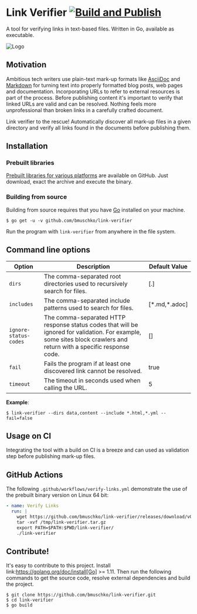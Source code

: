 # Link Verifier [![Build and Publish](https://github.com/bmuschko/link-verifier/actions/workflows/build-publish.yml/badge.svg)](https://github.com/bmuschko/link-verifier/actions/workflows/build-publish.yml)

A tool for verifying links in text-based files. Written in Go, available as executable.

![Logo](https://user-images.githubusercontent.com/440872/27007990-1184b292-4e34-11e7-8417-fc62542250b5.jpg)

## Motivation

Ambitious tech writers use plain-text mark-up formats like [AsciiDoc](http://asciidoc.org/) and
[Markdown](https://daringfireball.net/projects/markdown/) for turning text into properly formatted blog posts, web
pages and documentation. Incorporating URLs to refer to external resources is part of the process. Before publishing
content it's important to verify that linked URLs are valid and can be resolved. Nothing feels more unprofessional than broken
links in a carefully crafted document.

Link verifier to the rescue! Automatically discover all mark-up files in a given directory and verify all links
found in the documents before publishing them.

## Installation

### Prebuilt libraries

[Prebuilt libraries for various platforms](https://github.com/bmuschko/link-verifier/releases) are available on GitHub.
Just download, exact the archive and execute the binary.

### Building from source

Building from source requires that you have [Go](https://golang.org/doc/install) installed on your machine.

```
$ go get -u -v github.com/bmuschko/link-verifier
```

Run the program with `link-verifier` from anywhere in the file system.

## Command line options

| Option                | Description | Default Value |
| --------------------- | ----------- | ------------- |
| `dirs`                | The comma-separated root directories used to recursively search for files. | [.] |
| `includes`            | The comma-separated include patterns used to search for files. | [\*.md,*.adoc] |
| `ignore-status-codes` | The comma-separated HTTP response status codes that will be ignored for validation. For example, some sites block crawlers and return with a specific response code. | [] |
| `fail`                | Fails the program if at least one discovered link cannot be resolved. | true |
| `timeout`             | The timeout in seconds used when calling the URL. | 5 |

**Example**:

```
$ link-verifier --dirs data,content --include *.html,*.yml --fail=false
```

## Usage on CI

Integrating the tool with a build on CI is a breeze and can used as validation step before publishing mark-up files.

## GitHub Actions

The following `.github/workflows/verify-links.yml` demonstrate the use of the prebuilt binary version on Linux 64 bit:

``` yaml
- name: Verify Links
  run: |
    wget https://github.com/bmuschko/link-verifier/releases/download/v0.1/link-verifier-0.1-linux64.tar.gz -O /tmp/link-verifier.tar.gz
    tar -xvf /tmp/link-verifier.tar.gz
    export PATH=$PATH:$PWD/link-verifier/
    ./link-verifier
```

## Contribute!

It's easy to contribute to this project. Install link:https://golang.org/doc/install[Go] >= 1.11. Then run the following commands to get the source code, resolve external dependencies
and build the project.

```
$ git clone https://github.com/bmuschko/link-verifier.git
$ cd link-verifier
$ go build
```